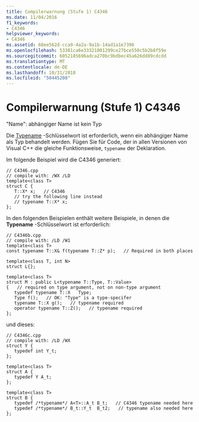 ```yaml
---
title: Compilerwarnung (Stufe 1) C4346
ms.date: 11/04/2016
f1_keywords:
- C4346
helpviewer_keywords:
- C4346
ms.assetid: 68ee562d-cca9-4a2a-9a1b-14ad1a1e7396
ms.openlocfilehash: 53381ca6e33321001299ce27bce550c5b2b8f59e
ms.sourcegitcommit: 6052185696adca270bc9bdbec45a626dd89cdcdd
ms.translationtype: MT
ms.contentlocale: de-DE
ms.lasthandoff: 10/31/2018
ms.locfileid: "50445208"
---
```

# <a name="compiler-warning-level-1-c4346"></a>Compilerwarnung (Stufe 1) C4346

"Name": abhängiger Name ist kein Typ

Die [Typename](../../cpp/typename.md) -Schlüsselwort ist erforderlich, wenn ein abhängiger Name als Typ behandelt werden. Fügen Sie für Code, der in allen Versionen von Visual C++ die gleiche Funktionsweise, `typename` der Deklaration.

Im folgende Beispiel wird die C4346 generiert:

```
// C4346.cpp
// compile with: /WX /LD
template<class T>
struct C {
   T::X* x;   // C4346
   // try the following line instead
   // typename T::X* x;
};
```

In den folgenden Beispielen enthält weitere Beispiele, in denen die **Typename** -Schlüsselwort ist erforderlich:

```
// C4346b.cpp
// compile with: /LD /W1
template<class T>
const typename T::X& f(typename T::Z* p);   // Required in both places

template<class T, int N>
struct L{};

template<class T>
struct M : public L<typename T::Type, T::Value>
{   // required on type argument, not on non-type argument
   typedef typename T::X   Type;
   Type f();   // OK: "Type" is a type-specifer
   typename T::X g();   // typename required
   operator typename T::Z();   // typename required
};
```

und dieses:

```
// C4346c.cpp
// compile with: /LD /WX
struct Y {
   typedef int Y_t;
};

template<class T>
struct A {
   typedef Y A_t;
};

template<class T>
struct B {
   typedef /*typename*/ A<T>::A_t B_t;   // C4346 typename needed here
   typedef /*typename*/ B_t::Y_t  B_t2;   // typename also needed here
};
```